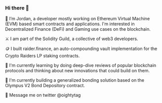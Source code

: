 ### Hi there 👋

<!--
**Oighty/Oighty** is a ✨ _special_ ✨ repository because its `README.md` (this file) appears on your GitHub profile.

Here are some ideas to get you started:

- 🔭 I’m currently working on ...
- 🌱 I’m currently learning ...
- 👯 I’m looking to collaborate on ...
- 🤔 I’m looking for help with ...
- 💬 Ask me about ...
- 📫 How to reach me: ...
- 😄 Pronouns: ...
- ⚡ Fun fact: ...
-->


👋  I’m Jordan, a developer mostly working on Ethereum Virtual Machine (EVM) based smart contracts and applications. I'm interested in Decentralized Finance (DeFi) and Gaming use cases on the blockchain.

⚔️ I am part of the Solidity Guild, a collective of web3 developers.

🪙  I built raider.finance, an auto-compounding vault implementation for the Crypto Raiders LP staking contracts.
  
🌱  I'm currently learning by doing deep-dive reviews of popular blockchain protocols and thinking about new innovations that could build on them.

🔨  I'm currently building a generalized bonding solution based on the Olympus V2 Bond Depository contract.

📱  Message me on twitter @oightytag
